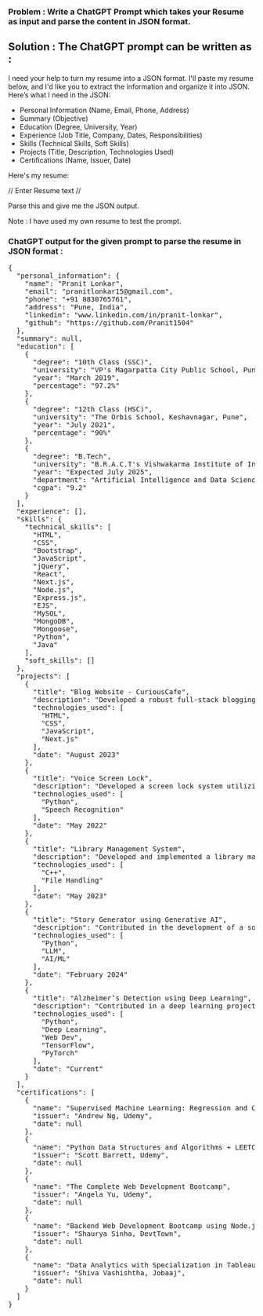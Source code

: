 ### Problem : Write a ChatGPT Prompt which takes your Resume as input and parse the content in JSON format.

## Solution : The ChatGPT prompt can be written as :

I need your help to turn my resume into a JSON format. I'll paste my resume below, and I'd like you to extract the information and organize it into JSON. Here’s what I need in the JSON:

- Personal Information (Name, Email, Phone, Address)
- Summary (Objective)
- Education (Degree, University, Year)
- Experience (Job Title, Company, Dates, Responsibilities)
- Skills (Technical Skills, Soft Skills)
- Projects (Title, Description, Technologies Used)
- Certifications (Name, Issuer, Date)

Here's my resume:

// Enter Resume text //

Parse this and give me the JSON output.


Note :  I have used my own resume to test the prompt.

### ChatGPT output for the given prompt to parse the resume in JSON format :
<pre>
{
  "personal_information": {
    "name": "Pranit Lonkar",
    "email": "pranitlonkar15@gmail.com",
    "phone": "+91 8830765761",
    "address": "Pune, India",
    "linkedin": "www.linkedin.com/in/pranit-lonkar",
    "github": "https://github.com/Pranit1504"
  },
  "summary": null,
  "education": [
    {
      "degree": "10th Class (SSC)",
      "university": "VP's Magarpatta City Public School, Pune",
      "year": "March 2019",
      "percentage": "97.2%"
    },
    {
      "degree": "12th Class (HSC)",
      "university": "The Orbis School, Keshavnagar, Pune",
      "year": "July 2021",
      "percentage": "90%"
    },
    {
      "degree": "B.Tech",
      "university": "B.R.A.C.T's Vishwakarma Institute of Information Technology, Kondhwa",
      "year": "Expected July 2025",
      "department": "Artificial Intelligence and Data Science (4th Yr)",
      "cgpa": "9.2"
    }
  ],
  "experience": [],
  "skills": {
    "technical_skills": [
      "HTML",
      "CSS",
      "Bootstrap",
      "JavaScript",
      "jQuery",
      "React",
      "Next.js",
      "Node.js",
      "Express.js",
      "EJS",
      "MySQL",
      "MongoDB",
      "Mongoose",
      "Python",
      "Java"
    ],
    "soft_skills": []
  },
  "projects": [
    {
      "title": "Blog Website - CuriousCafe",
      "description": "Developed a robust full-stack blogging platform utilizing Next.js for the frontend and MongoDB for backend storage. Implemented secure user authentication and CRUD operations for blog management, ensuring data integrity and user privacy. Designed and integrated intuitive category exploration and search functionalities, enhancing user experience and engagement. Demonstrated proficiency in Next.js architecture and best practices, resulting in a scalable and efficient application design.",
      "technologies_used": [
        "HTML",
        "CSS",
        "JavaScript",
        "Next.js"
      ],
      "date": "August 2023"
    },
    {
      "title": "Voice Screen Lock",
      "description": "Developed a screen lock system utilizing speech recognition technology for user authentication by implemented audio analysis modules to validate device ownership based on voice input, enhancing device security.",
      "technologies_used": [
        "Python",
        "Speech Recognition"
      ],
      "date": "May 2022"
    },
    {
      "title": "Library Management System",
      "description": "Developed and implemented a library management system, optimizing core housekeeping functions and enhancing member services. Utilized file handling techniques for data storage and management.",
      "technologies_used": [
        "C++",
        "File Handling"
      ],
      "date": "May 2023"
    },
    {
      "title": "Story Generator using Generative AI",
      "description": "Contributed in the development of a sophisticated story generator leveraging Generative AI technology. Utilized the TinyLLama Language Model (LLM) as the foundation and fine-tuned it with a proprietary dataset of prompts and stories. This process involved training the model to dynamically generate stories based on user inputs.",
      "technologies_used": [
        "Python",
        "LLM",
        "AI/ML"
      ],
      "date": "February 2024"
    },
    {
      "title": "Alzheimer’s Detection using Deep Learning",
      "description": "Contributed in a deep learning project aimed at early-stage Alzheimer's detection using Convolutional Neural Networks (CNN). The project involves developing and training a CNN model to classify MRI images into relevant categories using TensorFlow or PyTorch frameworks. Designing and implementing a web application interface to facilitate user input of MRI images and display prediction results. Under the guidance of Prof. Swapnil Shinde, VIIT Pune MH.",
      "technologies_used": [
        "Python",
        "Deep Learning",
        "Web Dev",
        "TensorFlow",
        "PyTorch"
      ],
      "date": "Current"
    }
  ],
  "certifications": [
    {
      "name": "Supervised Machine Learning: Regression and Classification",
      "issuer": "Andrew Ng, Udemy",
      "date": null
    },
    {
      "name": "Python Data Structures and Algorithms + LEETCODE Exercises",
      "issuer": "Scott Barrett, Udemy",
      "date": null
    },
    {
      "name": "The Complete Web Development Bootcamp",
      "issuer": "Angela Yu, Udemy",
      "date": null
    },
    {
      "name": "Backend Web Development Bootcamp using Node.js and Express",
      "issuer": "Shaurya Sinha, DevtTown",
      "date": null
    },
    {
      "name": "Data Analytics with Specialization in Tableau Workshop",
      "issuer": "Shiva Vashishtha, Jobaaj",
      "date": null
    }
  ]
}
</pre>


